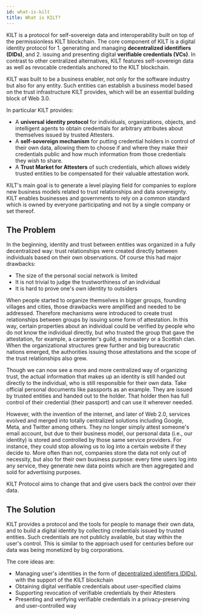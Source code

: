 ```yaml
---
id: what-is-kilt
title: What is KILT?
---
```


KILT is a protocol for self-sovereign data and interoperability built on top of the permissionless KILT blockchain.
The core component of KILT is a digital identity protocol for 1. generating and managing **decentralized identifiers (DIDs)**, and 2. issuing and presenting digital **verifiable credentials (VCs)**.
In contrast to other centralized alternatives, KILT features self-sovereign data as well as revocable credentials anchored to the KILT blockchain.

KILT was built to be a business enabler, not only for the software industry but also for any entity.
Such entities can establish a business model based on the trust infrastructure KILT provides, which will be an essential building block of Web 3.0.

In particular KILT provides:

* A **universal identity protocol** for individuals, organizations, objects, and intelligent agents to obtain credentials for arbitrary attributes about themselves issued by trusted Attesters.
* A **self-sovereign mechanism** for putting credential holders in control of their own data, allowing them to choose if and where they make their credentials public and how much information from those credentials they wish to share.
* A **Trust Market for Attesters** of such credentials, which allows widely trusted entities to be compensated for their valuable attestation work.

KILT's main goal is to generate a level playing field for companies to explore new business models related to trust relationships and data sovereignty.
KILT enables businesses and governments to rely on a common standard which is owned by everyone participating and not by a single company or set thereof.

## The Problem

In the beginning, identity and trust between entities was organized in a fully decentralized way: trust relationships were created directly between individuals based on their own observations.
Of course this had major drawbacks:

* The size of the personal social network is limited
* It is not trivial to judge the trustworthiness of an individual
* It is hard to prove one's own identity to outsiders

When people started to organize themselves in bigger groups, founding villages and cities, those drawbacks were amplified and needed to be addressed.
Therefore mechanisms were introduced to create trust relationships between groups by issuing some form of attestation.
In this way, certain properties about an individual could be verified by people who do not know the individual directly, but who trusted the group that gave the attestation, for example, a carpenter's guild, a monastery or a Scottish clan.
When the organizational structures grew further and big bureaucratic nations emerged, the authorities issuing those attestations and the scope of the trust relationships also grew.

Though we can now see a more and more centralized way of organizing trust, the actual information that makes up an identity is still handed out directly to the individual, who is still responsible for their own data.
Take official personal documents like passports as an example.
They are issued by trusted entities and handed out to the holder.
That holder then has full control of their credential (their passport) and can use it wherever needed.

However, with the invention of the internet, and later of Web 2.0, services evolved and merged into totally centralized solutions including Google, Meta, and Twitter among others.
They no longer simply attest someone's email account, but due to their business model, our personal data (i.e., our identity) is stored and controlled by those same service providers.
For instance, they could stop allowing us to log into a certain website if they decide to.
More often than not, companies store the data not only out of necessity, but also for their own business purpose: every time users log into any service, they generate new data points which are then aggregated and sold for advertising purposes.

KILT Protocol aims to change that and give users back the control over their data.

## The Solution

KILT provides a protocol and the tools for people to manage their own data, and to build a digital identity by collecting credentials issued by trusted entities.
Such credentials are not publicly available, but stay within the user's control.
This is similar to the approach used for centuries before our data was being monetized by big corporations.

The core ideas are:

* Managing user's identities in the form of [decentralized identifiers (DIDs)](https://w3c-ccg.github.io/did-spec/), with the support of the KILT blockchain
* Obtaining digital verifiable credentials about user-specified claims
* Supporting revocation of verifiable credentials by their Attesters
* Presenting and verifying verifiable credentials in a privacy-preserving and user-controlled way
